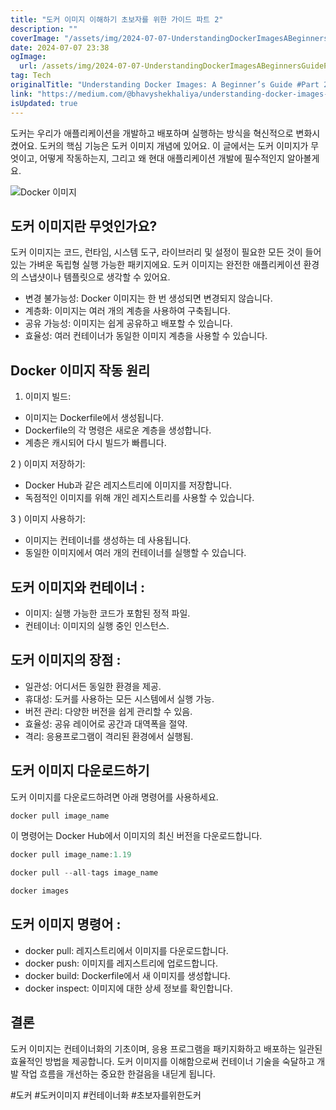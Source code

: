 ```yaml
---
title: "도커 이미지 이해하기 초보자를 위한 가이드 파트 2"
description: ""
coverImage: "/assets/img/2024-07-07-UnderstandingDockerImagesABeginnersGuidePart2_0.png"
date: 2024-07-07 23:38
ogImage: 
  url: /assets/img/2024-07-07-UnderstandingDockerImagesABeginnersGuidePart2_0.png
tag: Tech
originalTitle: "Understanding Docker Images: A Beginner’s Guide #Part 2"
link: "https://medium.com/@bhavyshekhaliya/understanding-docker-images-a-beginners-guide-part-2-520e9fedf4ab"
isUpdated: true
---
```





도커는 우리가 애플리케이션을 개발하고 배포하며 실행하는 방식을 혁신적으로 변화시켰어요. 도커의 핵심 기능은 도커 이미지 개념에 있어요. 이 글에서는 도커 이미지가 무엇이고, 어떻게 작동하는지, 그리고 왜 현대 애플리케이션 개발에 필수적인지 알아볼게요.

![Docker 이미지](/assets/img/2024-07-07-UnderstandingDockerImagesABeginnersGuidePart2_0.png)

## 도커 이미지란 무엇인가요?

도커 이미지는 코드, 런타임, 시스템 도구, 라이브러리 및 설정이 필요한 모든 것이 들어 있는 가벼운 독립형 실행 가능한 패키지에요. 도커 이미지는 완전한 애플리케이션 환경의 스냅샷이나 템플릿으로 생각할 수 있어요.

<div class="content-ad"></div>

- 변경 불가능성: Docker 이미지는 한 번 생성되면 변경되지 않습니다.
- 계층화: 이미지는 여러 개의 계층을 사용하여 구축됩니다.
- 공유 가능성: 이미지는 쉽게 공유하고 배포할 수 있습니다.
- 효율성: 여러 컨테이너가 동일한 이미지 계층을 사용할 수 있습니다.

## Docker 이미지 작동 원리

1) 이미지 빌드:

- 이미지는 Dockerfile에서 생성됩니다.
- Dockerfile의 각 명령은 새로운 계층을 생성합니다.
- 계층은 캐시되어 다시 빌드가 빠릅니다.

<div class="content-ad"></div>

2 ) 이미지 저장하기:

- Docker Hub과 같은 레지스트리에 이미지를 저장합니다.
- 독점적인 이미지를 위해 개인 레지스트리를 사용할 수 있습니다.

3 ) 이미지 사용하기:

- 이미지는 컨테이너를 생성하는 데 사용됩니다.
- 동일한 이미지에서 여러 개의 컨테이너를 실행할 수 있습니다.

<div class="content-ad"></div>

## 도커 이미지와 컨테이너 :

- 이미지: 실행 가능한 코드가 포함된 정적 파일.
- 컨테이너: 이미지의 실행 중인 인스턴스.

## 도커 이미지의 장점 :

- 일관성: 어디서든 동일한 환경을 제공.
- 휴대성: 도커를 사용하는 모든 시스템에서 실행 가능.
- 버전 관리: 다양한 버전을 쉽게 관리할 수 있음.
- 효율성: 공유 레이어로 공간과 대역폭을 절약.
- 격리: 응용프로그램이 격리된 환경에서 실행됨.

<div class="content-ad"></div>

## 도커 이미지 다운로드하기

도커 이미지를 다운로드하려면 아래 명령어를 사용하세요.

```js
docker pull image_name
```

이 명령어는 Docker Hub에서 이미지의 최신 버전을 다운로드합니다.

```js
docker pull image_name:1.19
```

<div class="content-ad"></div>

```js
docker pull --all-tags image_name
```

```js
docker images
```

## 도커 이미지 명령어 :

- docker pull: 레지스트리에서 이미지를 다운로드합니다.
- docker push: 이미지를 레지스트리에 업로드합니다.
- docker build: Dockerfile에서 새 이미지를 생성합니다.
- docker inspect: 이미지에 대한 상세 정보를 확인합니다.

<div class="content-ad"></div>

## 결론

도커 이미지는 컨테이너화의 기초이며, 응용 프로그램을 패키지화하고 배포하는 일관된 효율적인 방법을 제공합니다. 도커 이미지를 이해함으로써 컨테이너 기술을 숙달하고 개발 작업 흐름을 개선하는 중요한 한걸음을 내딛게 됩니다.

#도커 #도커이미지 #컨테이너화 #초보자를위한도커
